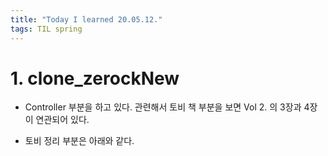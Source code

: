 ```yaml
---
title: "Today I learned 20.05.12."
tags: TIL spring
---
```




# 1. clone_zerockNew

- Controller 부분을 하고 있다. 관련해서 토비 책 부분을 보면 Vol 2. 의 3장과 4장이 연관되어 있다.

- 토비 정리 부분은 아래와 같다.

